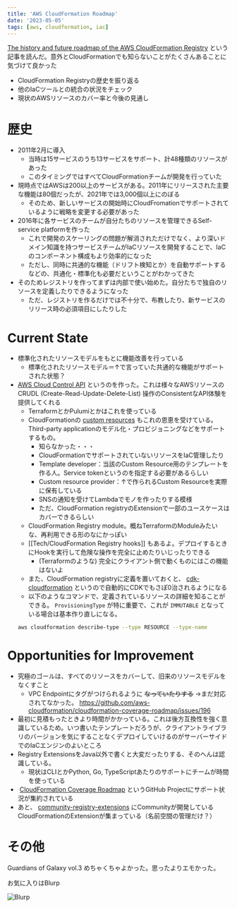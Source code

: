 ```yaml
---
title: 'AWS CloudFormation Roadmap'
date: '2023-05-05'
tags: [aws, cloudformation, iac]
---
```


[The history and future roadmap of the AWS CloudFormation Registry](https://aws.amazon.com/blogs/devops/cloudformation-coverage/) という記事を読んだ。意外とCloudFormationでも知らないことがたくさんあることに気づけて良かった

- CloudFormation Registryの歴史を振り返る
- 他のIaCツールとの統合の状況をチェック
- 現状のAWSリソースのカバー率と今後の見通し

# 歴史

- 2011年2月に導入
	- 当時は15サービスのうち13サービスをサポート、計48種類のリソースがあった
	- このタイミングではすべてCloudFormationチームが開発を行っていた
- 現時点ではAWSは200以上のサービスがある。2011年にリリースされた主要な機能は80個だったが、2021年では3,000個以上にのぼる
	- そのため、新しいサービスの開始時にCloudFromationでサポートされているように戦略を変更する必要があった
- 2016年に各サービスのチームが自分たちのリソースを管理できるSelf-service platformを作った
	- これで開発のスケーリングの問題が解消されただけでなく、より深いドメイン知識を持つサービスチームがIaCリソースを開発することで、IaCのコンポーネント構成もより効率的になった
	- ただし、同時に共通的な機能（ドリフト検知とか）を自動サポートするなどの、共通化・標準化も必要だということがわかってきた
- そのためレジストリを作ってまずは内部で使い始めた。自分たちで独自のリソースを定義したりできるようになった
	- ただ、レジストリを作るだけでは不十分で、布教したり、新サービスのリリース時の必須項目にしたりした

# Current State

* 標準化されたリソースモデルをもとに機能改善を行っている
	* 標準化されたリソースモデル＝↑で言っていた共通的な機能がサポートされた状態？
* [AWS Cloud Control API](https://aws.amazon.com/blogs/aws/announcing-aws-cloud-control-api/) というのを作った。これは様々なAWSリソースのCRUDL (Create-Read-Update-Delete-List) 操作のConsistentなAPI体験を提供してくれる
	* TerraformとかPulumiとかはこれを使っている
	* CloudFormationの [custom resources](https://docs.aws.amazon.com/AWSCloudFormation/latest/UserGuide/template-custom-resources.html) もこれの恩恵を受けている。Third-party applicationのモデル化・プロビジョニングなどをサポートするもの。
		* 知らなかった・・・
		* CloudFormationでサポートされていないリソースをIaC管理したり
		* Template developer：当該のCustom Resource用のテンプレートを作る人。Service tokenというのを指定する必要があるらしい
		* Custom resource provider：↑で作られるCustom Resourceを実際に保有している
		* SNSの通知を受けてLambdaでモノを作ったりする模様
		* ただ、CloudFormation registryのExtensionで一部のユースケースはカバーできるらしい
	* CloudFormation Registry module。概ねTerraformのModuleみたいな、再利用できる形のなにかっぽい
	* [[Tech/CloudFormation Registry hooks]] もあるよ。デプロイするときにHookを実行して危険な操作を完全に止めたりいじったりできる
		* (Terraformのような) 完全にクライアント側で動くものにはこの機能はないよ
	* また、CloudFormation registryに定義を置いておくと、 [cdk-cloudformation](https://github.com/cdklabs/cdk-cloudformation) というので自動的にCDKでもさぽ0治されるようになる
	* 以下のようなコマンドで、定義されているリソースの詳細を知ることができる。 `ProvisioningType` が特に重要で、これが `IMMUTABLE` となっている場合は基本作り直しになる。
    ```sh
    aws cloudformation describe-type --type RESOURCE --type-name
    ```
# Opportunities for Improvement

- 究極のゴールは、すべてのリソースをカバーして、旧来のリソースモデルをなくすこと
	- VPC Endpointにタグがつけられるように ~~なっていたりする~~ →まだ対応されてなかった。 https://github.com/aws-cloudformation/cloudformation-coverage-roadmap/issues/196
- 最初に見積もったときより時間がかかっている。これは後方互換性を強く意識しているため。いつ書いたテンプレートだろうが、クライアントライブラリのバージョンを気にすることなくデプロイしていけるのがサーバーサイドでのIaCエンジンのよいところ
- Registry ExtensionsをJava以外で書くと大変だったりする、そのへんは認識している。
	- 現状はCLIとかPython, Go, TypeScriptあたりのサポートにチームが時間を使っている
-  [CloudFormation Coverage Roadmap](https://github.com/aws-cloudformation/cloudformation-coverage-roadmap/projects/1) というGitHub Projectにサポート状況が集約されている
- あと、 [community-registry-extensions](https://github.com/aws-cloudformation/community-registry-extensions) にCommunityが開発しているCloudFormationのExtensionが集まっている（名前空間の管理だけ？）

# その他

Guardians of Galaxy vol.3 めちゃくちゃよかった。思ったよりエモかった。

お気に入りはBlurp

![Blurp](https://static.wikia.nocookie.net/marvelcinematicuniverse/images/d/d5/Blurp.png/revision/latest?cb=20230217182908)

